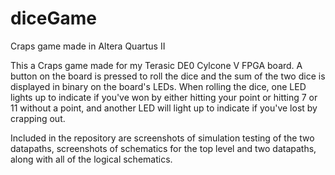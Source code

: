 # diceGame
Craps game made in Altera Quartus II

This a Craps game made for my Terasic DE0 Cylcone V FPGA board. A button on the board is pressed to roll the dice and the sum of the two dice is displayed in binary on the board's LEDs. When rolling the dice, one LED lights up to indicate if you've won by either hitting your point or hitting 7 or 11 without a point, and another LED will light up to indicate if you've lost by crapping out.

Included in the repository are screenshots of simulation testing of the two datapaths, screenshots of schematics for the top level and two datapaths, along with all of the logical schematics.
